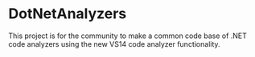 DotNetAnalyzers
===============

This project is for the community to make a common code base of .NET code analyzers using the new VS14 code analyzer functionality.
